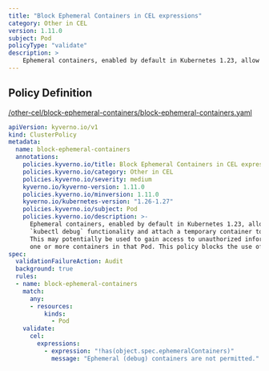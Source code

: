 ```yaml
---
title: "Block Ephemeral Containers in CEL expressions"
category: Other in CEL
version: 1.11.0
subject: Pod
policyType: "validate"
description: >
    Ephemeral containers, enabled by default in Kubernetes 1.23, allow users to use the `kubectl debug` functionality and attach a temporary container to an existing Pod. This may potentially be used to gain access to unauthorized information executing inside one or more containers in that Pod. This policy blocks the use of ephemeral containers.
---
```


## Policy Definition
<a href="https://github.com/kyverno/policies/raw/main//other-cel/block-ephemeral-containers/block-ephemeral-containers.yaml" target="-blank">/other-cel/block-ephemeral-containers/block-ephemeral-containers.yaml</a>

```yaml
apiVersion: kyverno.io/v1
kind: ClusterPolicy
metadata:
  name: block-ephemeral-containers
  annotations:
    policies.kyverno.io/title: Block Ephemeral Containers in CEL expressions
    policies.kyverno.io/category: Other in CEL 
    policies.kyverno.io/severity: medium
    kyverno.io/kyverno-version: 1.11.0
    policies.kyverno.io/minversion: 1.11.0
    kyverno.io/kubernetes-version: "1.26-1.27"
    policies.kyverno.io/subject: Pod
    policies.kyverno.io/description: >-
      Ephemeral containers, enabled by default in Kubernetes 1.23, allow users to use the
      `kubectl debug` functionality and attach a temporary container to an existing Pod.
      This may potentially be used to gain access to unauthorized information executing inside
      one or more containers in that Pod. This policy blocks the use of ephemeral containers.
spec:
  validationFailureAction: Audit
  background: true
  rules:
  - name: block-ephemeral-containers
    match:
      any:
      - resources:
          kinds:
            - Pod
    validate:
      cel:
        expressions:
          - expression: "!has(object.spec.ephemeralContainers)"
            message: "Ephemeral (debug) containers are not permitted."


```
